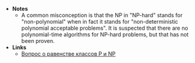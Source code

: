 - **Notes**
	- A common misconception is that the NP in "NP-hard" stands for "non-polynomial" when in fact it stands for "non-deterministic polynomial acceptable problems". It is suspected that there are no polynomial-time algorithms for NP-hard problems, but that has not been proven.
- **Links**
	- [Вопрос о равенстве классов P и NP](https://twitter.com/valeriizhyla/status/1455462831420215296?s=21)